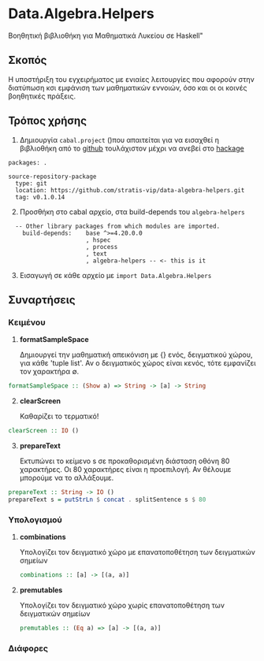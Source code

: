 # Data.Algebra.Helpers

Βοηθητική βιβλιοθήκη για Μαθηματικά Λυκείου σε Haskell"

## Σκοπός

Η υποστήριξη του εγχειρήματος με ενιαίες λειτουργίες που αφορούν στην διατύπωση
κσι εμφάνιση των μαθηματικών εννοιών, όσο και οι οι κοινές βοηθητικές πράξεις.

## Τρόπος χρήσης

1. Δημιουργία ```cabal.project``` ()που απαιτείται για να εισαχθεί η βιβλιοθήκη
από το [github](https://github.com/stratis-vip/data-algebra-helpers) τουλάχιστον
μέχρι να ανεβεί στο [hackage](https://hackage-content.haskell.org/)

```cabal
packages: .

source-repository-package
  type: git
  location: https://github.com/stratis-vip/data-algebra-helpers.git
  tag: v0.1.0.14
```

2. Προσθήκη στο cabal αρχείο, στα build-depends του ```algebra-helpers```

```cabal
  -- Other library packages from which modules are imported.
    build-depends:    base ^>=4.20.0.0
                      , hspec 
                      , process
                      , text
                      , algebra-helpers -- <- this is it
```

3. Εισαγωγή σε κάθε αρχείο με ```import Data.Algebra.Helpers```

## Συναρτήσεις

### Κειμένου

1. __formatSampleSpace__

    Δημιουργεί την μαθηματική απεικόνιση με {} ενός, δειγματικού χώρου, για κάθε 'tuple list'. Αν ο δειγματικός χώρος είναι κενός, τότε εμφανίζει τον χαρακτήρα ∅.

  ```haskell
 formatSampleSpace :: (Show a) => String -> [a] -> String
```

2. __clearScreen__

    Καθαρίζει το τερματικό!

```haskell
clearScreen :: IO ()
```

3. __prepareText__

    Εκτυπώνει το κείμενο s σε προκαθορισμένη διάσταση οθόνη 80 χαρακτήρες.
    Οι 80 χαρακτήρες είναι η προεπιλογή. Αν θέλουμε μπορούμε να το αλλάξουμε.

  ```haskell
prepareText :: String -> IO ()
prepareText s = putStrLn $ concat . splitSentence s $ 80
```

### Υπολογισμού

1. __combinations__

    Υπολογίζει τον δειγματικό χώρο με επανατοποθέτηση των δειγματικών σημείων

    ```haskell
    combinations :: [a] -> [(a, a)]
    ```

2. __premutables__

    Υπολογίζει τον δειγματικό χώρο χωρίς επανατοποθέτηση των δειγματικών σημείων

    ```haskell
   premutables :: (Eq a) => [a] -> [(a, a)]
    ```

### Διάφορες
